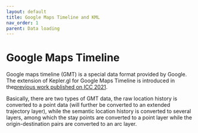 ```yaml
---
layout: default
title: Google Maps Timeline and KML
nav_order: 1 
parent: Data loading
---
```


# Google Maps Timeline

Google maps timeline (GMT) is a special data format provided by Google. The extension of Kepler.gl for Google Maps Timeline is introduced in the[previous work published on ICC 2021](https://www.researchgate.net/publication/357023205_Enhancing_Keplergl_for_processing_Google_Maps_Timeline_data).

Basically, there are two types of GMT data, the raw location history is converted to a point data (will further be converted to an extended trajectory layer), while the semantic location history is converted to several layers, among which the stay points are converted to a point layer while the origin-destination pairs are converted to an arc layer.

